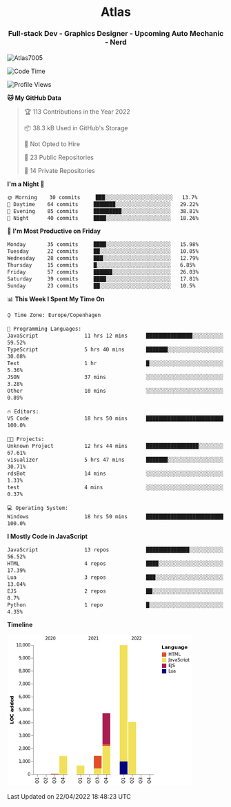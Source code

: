 <h1 align="center">Atlas</h1>
<h3 align="center">Full-stack Dev - Graphics Designer - Upcoming Auto Mechanic - Nerd</h3>

<p><img align="center" src="https://github-readme-stats.vercel.app/api/top-langs?username=Atlas7005&show_icons=true&locale=en&layout=compact" alt="Atlas7005" /></p>

<!--START_SECTION:waka-->
![Code Time](http://img.shields.io/badge/Code%20Time-534%20hrs%2035%20mins-blue)

![Profile Views](http://img.shields.io/badge/Profile%20Views-2-blue)

**🐱 My GitHub Data** 

> 🏆 113 Contributions in the Year 2022
 > 
> 📦 38.3 kB Used in GitHub's Storage 
 > 
> 🚫 Not Opted to Hire
 > 
> 📜 23 Public Repositories 
 > 
> 🔑 14 Private Repositories  
 > 
**I'm a Night 🦉** 

```text
🌞 Morning    30 commits     ███░░░░░░░░░░░░░░░░░░░░░░   13.7% 
🌆 Daytime    64 commits     ███████░░░░░░░░░░░░░░░░░░   29.22% 
🌃 Evening    85 commits     █████████░░░░░░░░░░░░░░░░   38.81% 
🌙 Night      40 commits     ████░░░░░░░░░░░░░░░░░░░░░   18.26%

```
📅 **I'm Most Productive on Friday** 

```text
Monday       35 commits     ████░░░░░░░░░░░░░░░░░░░░░   15.98% 
Tuesday      22 commits     ██░░░░░░░░░░░░░░░░░░░░░░░   10.05% 
Wednesday    28 commits     ███░░░░░░░░░░░░░░░░░░░░░░   12.79% 
Thursday     15 commits     █░░░░░░░░░░░░░░░░░░░░░░░░   6.85% 
Friday       57 commits     ██████░░░░░░░░░░░░░░░░░░░   26.03% 
Saturday     39 commits     ████░░░░░░░░░░░░░░░░░░░░░   17.81% 
Sunday       23 commits     ██░░░░░░░░░░░░░░░░░░░░░░░   10.5%

```


📊 **This Week I Spent My Time On** 

```text
⌚︎ Time Zone: Europe/Copenhagen

💬 Programming Languages: 
JavaScript               11 hrs 12 mins      ███████████████░░░░░░░░░░   59.52% 
TypeScript               5 hrs 40 mins       ███████░░░░░░░░░░░░░░░░░░   30.08% 
Text                     1 hr                █░░░░░░░░░░░░░░░░░░░░░░░░   5.36% 
JSON                     37 mins             ░░░░░░░░░░░░░░░░░░░░░░░░░   3.28% 
Other                    10 mins             ░░░░░░░░░░░░░░░░░░░░░░░░░   0.89%

🔥 Editors: 
VS Code                  18 hrs 50 mins      █████████████████████████   100.0%

🐱‍💻 Projects: 
Unknown Project          12 hrs 44 mins      █████████████████░░░░░░░░   67.61% 
visualizer               5 hrs 47 mins       ███████░░░░░░░░░░░░░░░░░░   30.71% 
rdsBot                   14 mins             ░░░░░░░░░░░░░░░░░░░░░░░░░   1.31% 
test                     4 mins              ░░░░░░░░░░░░░░░░░░░░░░░░░   0.37%

💻 Operating System: 
Windows                  18 hrs 50 mins      █████████████████████████   100.0%

```

**I Mostly Code in JavaScript** 

```text
JavaScript               13 repos            ██████████████░░░░░░░░░░░   56.52% 
HTML                     4 repos             ████░░░░░░░░░░░░░░░░░░░░░   17.39% 
Lua                      3 repos             ███░░░░░░░░░░░░░░░░░░░░░░   13.04% 
EJS                      2 repos             ██░░░░░░░░░░░░░░░░░░░░░░░   8.7% 
Python                   1 repo              █░░░░░░░░░░░░░░░░░░░░░░░░   4.35%

```


**Timeline**

![Chart not found](https://raw.githubusercontent.com/Atlas7005/Atlas7005/master/charts/bar_graph.png) 


 Last Updated on 22/04/2022 18:48:23 UTC
<!--END_SECTION:waka-->

